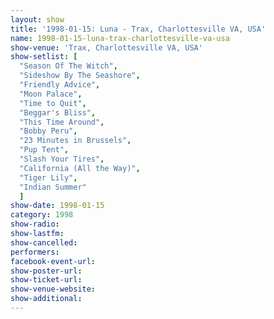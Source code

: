 ```yaml
---
layout: show
title: '1998-01-15: Luna - Trax, Charlottesville VA, USA'
name: 1998-01-15-luna-trax-charlottesville-va-usa
show-venue: 'Trax, Charlottesville VA, USA'
show-setlist: [
  "Season Of The Witch",
  "Sideshow By The Seashore",
  "Friendly Advice",
  "Moon Palace",
  "Time to Quit",
  "Beggar's Bliss",
  "This Time Around",
  "Bobby Peru",
  "23 Minutes in Brussels",
  "Pup Tent",
  "Slash Your Tires",
  "California (All the Way)",
  "Tiger Lily",
  "Indian Summer"
  ]
show-date: 1998-01-15
category: 1998
show-radio: 
show-lastfm: 
show-cancelled: 
performers: 
facebook-event-url: 
show-poster-url: 
show-ticket-url: 
show-venue-website: 
show-additional: 
---
```


